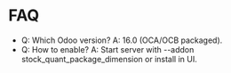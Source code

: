 # FAQ

- Q: Which Odoo version? A: 16.0 (OCA/OCB packaged).
- Q: How to enable? A: Start server with --addon stock_quant_package_dimension or install in UI.

